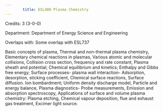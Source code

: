 ```yaml
---
        title: ESL480 Plasma Chemistry
---
```

Credits: 3 (3-0-0)

Department: Department of Energy Science and Engineering

Overlaps with: Some overlap with ESL737

Basic concepts of plasma, Thermal and non-thermal plasma chemistry, Elementary chemical reactions in plasmas, Various atomic and molecular collisions, Collision cross section, frequency and rate constant, Plasma sheath and potential; Chemical equilibrium and kinetics; Enthalpy and Gibbs free energy; Surface processes- plasma wall interaction- Adsorption, desorption, sticking coefficient, Chemical surface reactions, Surface diffusion. Ion bombardment; Uniform density discharge model, Particle and energy balance, Plasma diagnostics- Probe measurements, Emission and absorption spectroscopy, Applications of surface and volume plasma chemistry: Plasma etching, Chemical vapour deposition, flue and exhaust gas treatment, Excimer light source.